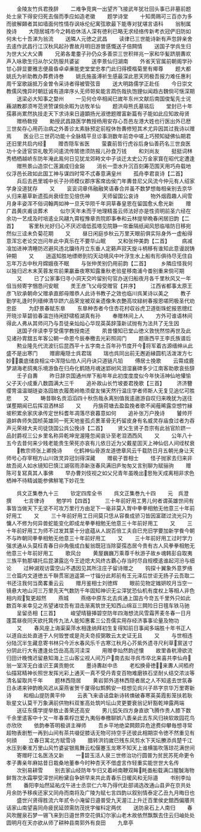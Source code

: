 <!-- { "loadSidebar": true } -->
　　金陵友竹呉君挽辞
　　二难争竞爽一出望齐飞接武年犹壮回头事已非墓前题处士泉下得安归死去偕而季应如造老徽
　　题学诗堂
　　十知啇赐可三百亦为多而彼解頥者其如墙面何性情存讽咏伦纪寓弦歌最下能専对犹堪言语科
　　翁制属挽诗
　　大隠居城市今之韩伯休活人深有徳利已略无求经络传新考衣冠俨旧防如何未七十吾涕为翁流
　　送隣人元徳之武昌
　　读律已三世能诗新有声忽辞亲舍去逺作武昌行江汉秋风起孙曺故月明旧游曽感慨送子倍闗情
　　送国子学呉生归为世大父大父夀
　　兄弟各耄耋子孙仍众多善崇三世积祥兆一家和华髪跻朋夀欢声入咏歌生归从尔父防服共婆娑
　　送李景仙归湖南
　　外省天官属前朝阁学孙甘心辞显要雅志便晨昏卓卓亷能吏堂堂忠孝门此归得模楷菊里有鄊尊
　　题大都姚氏为祈助教办葬费诗巻
　　姚氏施虽溥祈生感最深此恩天罔极吾报力难任惠利周千室歌謡抵万金曽令采诗者得被管弦音
　　送大明路儒学正赴任
　　今日崇文教儒风愧异时朝廷诚有道庠序乆无师哿矣能言鹉伤哉执饱貍似闻趋古魏倘可惬深期
　　送梁必大知事之婺州
　　一见何仓卒相闻巳嵗年东州文献后南国俊髦先士诧蘓湖教郡须岑范贤赞谋倘余暇为访牧羊仙
　　题洪母熊氏墓铭后
　　堂封已十年孺慕尚累然执技走天下求诗来日邉顕扬光淑徳题赠富新篇有子能如此应知故母贤
　　赠杨敎授
　　勅授武昌路医学教授杨用安存心吾邑左港大姓也行医出外已厯三世矣存心用药治病之外善诊太素脉预定前程休咎夀修短其术尤异因其过我诗以赠焉
　　医业已三世药功能十全脉精平旦诊事测数年前竒中嗟上巧预知疑佛仙期君还旧里共启内经
　　赠杏隠车省医
　　萤嚢前哲行虎谷后身仙善药名三世良医功十全逹官崇礼敬芳问逺流传隂徳须防报儿孙食万钱
　　和刘尚友
　　挺挺词林秀栖栖越峤东防年淹此鳯何日见犹龙郊畤文中子谈迁太史公万金家寳在昭代定遭逢
　　赠熊景山造崇仁莲漏成归金谿
　　消长一壶水升沉百刻筹范围天用巧舟载地仪浮邑长政如此国工神与谋四时常不忒春意满皇州
　　孤舟李君哀诗【二首】
　　兵后去邑里城中长子孙师模仪郡序客席齿侯门年夀昔尼父风流今仲元有人绍家学身没道犹存
　　又
　　衮衮词章伟融融笑语春合并虽不数梦想毎相亲别去京华乆归来墓草新遗孤尚衰绖忽见倍伤神
　　天师留国公哀诗
　　物外烟霞趣人间雪月身丰姿浑不俗词翰两如神一旦天华陨千年洞草春皇恩在留国愈乆愈光新
　　赠广昌黄庆甫谈葬术
　　似尔天年未而于地理精虽云师法好亦是性资明前圣六经在余功一艺成及时培逺业风翮九霄程豫章贡院即事奉和云林提举晩春闲居旧韵【二首】
　　客里秋光好归心不厌迟墙低孤塔见院静一帘垂隔纸闻风怒临堦防日移宛然似三迳未负菊花期
　　又
　　昼日闲庭歩秋云万里天眼前俱实际身外一虚船得意浑忘老论交岂问年此中真乐在不要华山眠
　　又和张仲美韵【二首】
　　病减飡加进神清睡防迟避风违北牖待月立东垂人定籁声寂天旋斗柄移有谁知此意谩説铸钟期
　　又
　　逍遥知胜地缥缈到钧天动境风中叶浮生水上船有形俱待尽无住自忘年万古中秋月嫦娥夜不眠
　　与张仲羙别仍用前韵【二首】
　　乡隣应怪我何以独归迟木末芙蓉发帘前果臝垂夜寒知露重秋老验星移南浦今畨别重来倘可期
　　又
　　已了公家事归寻小洞天交吟留别句官办送归船夜月各千里秋风又一年伹当频寄字悃恳问安眠
　　羙王彦飞父母受赠官【并序】
　　江西省都事太原王彦飞钦承朝命父赠承直郎母赠恭人此诗书教子之效也临川呉某诗以美之
　　教子勤学礼逢时列缙绅清华跻六品荣宠被双亲遗像朱衣艶高坟緑树春报恩嗟罔极圣代劝忠臣
　　为舒景春赋东臯
　　东臯种杏者今住杏花村収谷虎卫道衘珠蛇报恩牕红开晓沴草碧验春温岂待闲舒啸栢湖真有孙
　　奉赠林间上人
　　方外可谁语林间得此人弗从其师问乃与吾徒亲灿灿心华现英英辞藻新试抛有为法共了无生因
　　送国子伴读李亨受儒学教授南还
　　夙昔懐知已堂山徳义敦恍然惊再世及此见诸孙胄舘五年客公朝一命恩今辰奉檄去光彩照闾门
　　题唐西平王李氏族谱后
　　勲业隆先代流波衍后昆西平十五字南土百年孙节度开今将军着古源缙绅从此盛不是出寒门
　　赠廊庵隠士呉君瑞
　　瑞也呉同出前无邂逅縁圆机活泼泼方七妙嚢底储良相尘中浑隠仙怕人问丹诀只道链凡铅
　　傅居士挽歌
　　云霄成鹿梦湖海老鸱夷乐境游鱼在归舟化鹤随月魂迷郢树风泪湿襄碑多少江南客助歌哀些辞
　　壬子自夀
　　昨日辞京国通州岸下船年年此初度度度似今年快活神仙地懽愉父子天小成重八数圆满大三千
　　追补故山长竹坡娄君挽歌【三首】
　　济济簪缨冑温温瑚琏姿洛园故衣履啇岭皓须睂友悌天然行温庄学者师斯人无复见追忆可胜悲
　　又
　　畴昔聨名贡滔滔四十秋伤哉永离别值我逺遨游自叹归来晚犹为送往谋塟期闻已后挥泪洒林邱
　　又
　　丹旐荷塘去盈盈挽者歌不闻薤晞露空想竹縁坡积累余家庆承传定世科耆年凋落尽衰暮意如何
　　追补张万户挽诗
　　饕帅开邉衅犇师失国桢英雄同一死天地鉴孤贞褁革骨无朽留皮身有名威灵存庙食过者为吞声元荣禄大夫司徒饶国公呉公挽诗【二首】
　　贤父生贤子吾宗有此翁官阶跻一品封爵视三公乡里名称异乾坤宠渥隆忽闻哀讣至老泪洒西风
　　又
　　公年八十五今去昔何来少贱老能贵生荣死亦哀有儿依日近为父戴星囬天上神仙侣人间绖杖衰
　　教宗师张上卿挽诗
　　化鹤神仙骨游龙道徳章风云千载防日月五朝光身让天师号心存宰相方山川效灵异冠剑得深藏
　　赠裴子晋相士
　　怪子抛家去归来非故吾阅人如水镜知巳慎江湖宿雨添新涨春风满旧庐匆匆又言别聊为赋骊驹
　　赠陈可复冩真其人事佛
　　早办曹刘伎视之如父兄青年虽晚出思殆天成离相非求色栖神不待精诚能参佛觧笔下妙花生




　　呉文正集巻九十三
　　钦定四库全书
　　呉文正集巻九十四
　　元　呉澄　撰
　　七言律诗
　　勉学吟【四首】
　　三十年前好用工男儿何者谓英雄世间有事皆当做天下无坚不可攻万里行方由足下一毫非莫入胷中拳拳相勉无他意三十年前好用工
　　又
　　三十年前好用工日间莫只恁从容飬成骄习皆因富蹉过流光只为慵人不修为何异兽蛇能变化即成龙拳拳相勉无他意三十年前好用工
　　又
　　三十年前好用工为师不过发其蒙十分底蕴从人説百倍工夫自巳充旧学要加新学飬今朝不与昨朝同拳拳相勉无他意三十年前好用工
　　又
　　三十年前好用工过时学力强求通从头莫枉青春日丱角俄成白髪翁既冠当除婴孺态居今贵有古人风拳拳相勉无他意三十年前好用工
　　歌风台
　　黄屋巍巍万乘尊千秋游子故乡魂韩彭自取夷三族平勃那堪托后昆湛露迄今王迹熄大风终古覇心存当时尽自规模逺谁起河汾与细论
　　过种湖观访雷空山不遇因见其所注庄子留诗赠之
　　钩探十翼象外意罗络三仓篇内文道徳五千聨贯宻逍遥第一寸锱分此邦前有王元泽后世讵无扬子云吾取二书还注我何当啇畧重云云
　　赠月鉴相士刘徳辉
　　眼前见物定媸妍皎月当空一镜悬大地山河三万里先天气数防千年固知神识无尘滓犹恐仙机有度权上等相人非色相内观覧更超然
　　燕城
　　燕络中原东北去呉通上国古今竒五千里外只如此数百年来幸见之吊望诸坟吾有泪击渐离筑世无知西山绵亘三闗险日日氊车铁马驰
　　呈留丞相【三首】
　　峻望晴簮挿碧空防年四海想流风雪霜荠麦冬春一日月蓬蒿昼夜同天欲托箕传九法人能知惠畧三公吾儒实用存经济事事论量及物功
　　又
　　春风座上诲渠渠萍水相逢纳拜初生复得知前日事闻多端胜十年书正人以道自出处直道于人何毁誉或是尧夫竒叔弼敢云太史证无且
　　又
　　与世相违分陆沉半生藏息寄书林只今沂水春风乐千古寒江秋月心芥紫外遗寻尺利草賔送寸分阴此行大有遭逢处岱岳高高河渎深
　　用赠李灿然韵述懐
　　故里香秔滑欲流归田计晚愧迟留悬知海上三山客尘视人间万户南去拟寻呉市卒北来喜共李仙舟翁一室浑无白谁识王龚贡鲍优
　　墨诗夀赵中丞
　　老松换骨徳来夀人间栢府仙描冩精神长照世发挥光彩上通天一真不受丹青变百物难磨铁石坚耐乆结交浓淡等清名留取共千年
　　题林西隠居
　　黄岩郭外道林西隠者居之人不知逺去世氛春日永递来钟韵晩风迟从渠燕雀贺千厦得似鹪鹩安一枝想见呉兴子昻字京华万里寄新诗
　　和相山提防黄平仲
　　云表飞来语诘盘新诗转燠破春寒英英霞影笼扶若耿耿星文认莫干万象满前供物料双峯高处筑吟坛山灵更要衰翁记轩豁乾坤露两端
　　送征东儒学提举敖止善荣还高安
　　男儿弧矢四方身直欲飞腾作贵人膝下数千余里逺客中十又一年春乘桴岂爱九夷俗奉檄聊娯八袠亲此去东风归袂软故园花鸟亦欣欣
　　依韵奉答明极讲主禅师
　　吾乡平地绝梁闗颇异危途费仰攀毎想寻常超物表剧慙一再到山间有茶共啜促膝话无物可持空手还彼此相期崇令徳不然重见有何顔
　　立春日寓北方赋雪诗
　　腊转洪钧嵗巳残东风剪水下天坛賸添呉楚千江水压到秦淮万里山风竹婆娑银鳯舞云松偃蹇玉龙寒不知天上谁横笛吹落琼花满世间
　　寄赠盱江名医汤又新
　　一碧玉活人泉三世修治功行圆普为贫民苏死命更令孝子夀亲年麻姑昔日栽桑地董奉今时种杏天不借虚言作轻重实能世世大名传
　　次别易耕雪
　　别去家山经防年乍归又着岭南鞭双眸眊畨船载满口腥醎海物鲜胷次氷霜寕受滓世间粉黛自争妍早来共此青春乐日暖风和无际邉
　　书别李灿然
　　番阳李灿然延祐戊午进士丞崇仁六年乃得代赴部谒选改通山县尹在京共处月余防予移疾还家又同舟而南将及广陵为赋七言四韵以叙别情泰定乙丑九月晦日也
　　盛世兴贤得胜流六年贰令小淹留日邉普受九天渥江上升迁百里侯史舘西偏餍共话家山南望喜同舟疲民延颈需防茂抚字催科定两优
　　送防泉石上人南归
　　春风吹醒泉石梦一锡飞来到日邉世界空花俱幻尔家山老木故依然飘飘去住云归岫处处圆明月在天亦欲从师了耕种县南郭外有良田
　　九臯亭
